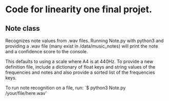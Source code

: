 # Code for linearity one final projet.

## Note class
Recognizes note values from .wav files. Running Note.py with python3 and 
providing a .wav file (many exist in /data/music\_notes) will print the 
note and a confidence score to the console.

This defaults to using a scale where A4 is at 440Hz. To provide a new definition
file, include a dictionary of float keys and string values of the frequencies
and notes and also provide a sorted list of the frequencies keys.

To run note recognition on a file, run:
`$ python3 Note.py /your/file/here.wav'

